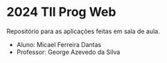 # 2024 TII Prog Web
Repositório para as aplicações feitas em sala de aula.

- Aluno: Micael Ferreira Dantas
- Professor: George Azevedo da Silva
